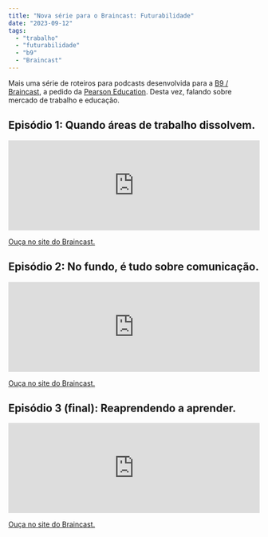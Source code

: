 ```yaml
---
title: "Nova série para o Braincast: Futurabilidade"
date: "2023-09-12"
tags: 
  - "trabalho"
  - "futurabilidade"
  - "b9"
  - "Braincast"
---
```


Mais uma série de roteiros para podcasts desenvolvida para a [B9 / Braincast](https://www.b9.com.br/shows/braincast/), a pedido da [Pearson Education](https://br.pearson.com/). Desta vez, falando sobre mercado de trabalho e educação.

## Episódio 1: Quando áreas de trabalho dissolvem.

<iframe src="https://omny.fm/shows/braincast/futurabilidade-ep-1-quando-reas-de-trabalho-dissol/embed" width="100%" height="180" allow="autoplay; clipboard-write" frameborder="0" title="Futurabilidade — Ep. 1: Quando áreas de trabalho dissolvem"></iframe>

[Ouça no site do Braincast.](https://www.b9.com.br/shows/braincast/futurabilidade-ep-1-quando-areas-de-trabalho-dissolvem/)

## Episódio 2: No fundo, é tudo sobre comunicação.

<iframe src="https://omny.fm/shows/braincast/futurabilidade-ep-2-no-fundo-tudo-sobre-comunica-o/embed" width="100%" height="180" allow="autoplay; clipboard-write" frameborder="0" title="Futurabilidade — Ep. 2: No fundo, é tudo sobre comunicação"></iframe>

[Ouça no site do Braincast.](https://www.b9.com.br/shows/braincast/futurabilidade-ep-2-no-fundo-e-tudo-sobre-comunicacao/)

## Episódio 3 (final): Reaprendendo a aprender.

<iframe src="https://omny.fm/shows/braincast/futurabilidade-ep-3-reaprendendo-a-aprender/embed" width="100%" height="180" allow="autoplay; clipboard-write" frameborder="0" title="Futurabilidade — Ep. 3: Reaprendendo a aprender"></iframe>

[Ouça no site do Braincast.](https://www.b9.com.br/shows/braincast/futurabilidade-ep-3-reaprendendo-a-aprender/)
